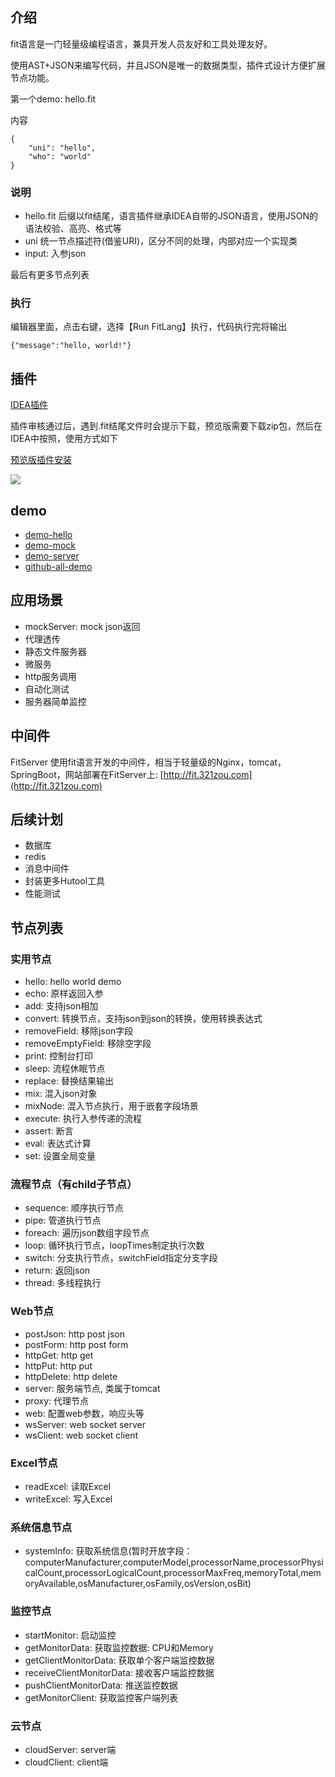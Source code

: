 ## 介绍

fit语言是一门轻量级编程语言，兼具开发人员友好和工具处理友好。

使用AST+JSON来编写代码，并且JSON是唯一的数据类型，插件式设计方便扩展节点功能。

第一个demo: hello.fit

内容

```
{
    "uni": "hello",
    "who": "world"
}

```
### 说明
- hello.fit 后缀以fit结尾，语言插件继承IDEA自带的JSON语言，使用JSON的语法校验、高亮、格式等
- uni 统一节点描述符(借鉴URI)，区分不同的处理，内部对应一个实现类
- input: 入参json

最后有更多节点列表

### 执行
编辑器里面，点击右键，选择【Run FitLang】执行，代码执行完将输出

```
{"message":"hello, world!"}
```

## 插件

[IDEA插件](https://plugins.jetbrains.com/plugin/22593-fitlang/versions)

插件审核通过后，遇到.fit结尾文件时会提示下载，预览版需要下载zip包，然后在IDEA中按照，使用方式如下

[预览版插件安装](https://plugins.jetbrains.com/plugin/22593-fitlang/plugin)

![](https://plugins.jetbrains.com/files/22593/screenshot_cc167984-8557-41da-8211-36eeb5864633)

## demo
- [demo-hello](https://plugins.jetbrains.com/plugin/22593-fitlang/demo-hello)
- [demo-mock](https://plugins.jetbrains.com/plugin/22593-fitlang/demo-mock)
- [demo-server](https://plugins.jetbrains.com/plugin/22593-fitlang/demo-server)
- [github-all-demo](https://github.com/yanchangyou/fitlang-demo)

## 应用场景
- mockServer: mock json返回
- 代理透传
- 静态文件服务器
- 微服务
- http服务调用
- 自动化测试
- 服务器简单监控

## 中间件
FitServer 使用fit语言开发的中间件，相当于轻量级的Nginx，tomcat，SpringBoot，网站部署在FitServer上: 
[http://fit.321zou.com](http://fit.321zou.com)

## 后续计划
- 数据库
- redis
- 消息中间件
- 封装更多Hutool工具
- 性能测试

## 节点列表

### 实用节点
- hello: hello world demo
- echo: 原样返回入参
- add: 支持json相加
- convert: 转换节点，支持json到json的转换，使用转换表达式
- removeField: 移除json字段
- removeEmptyField: 移除空字段
- print: 控制台打印
- sleep: 流程休眠节点
- replace: 替换结果输出
- mix: 混入json对象
- mixNode: 混入节点执行，用于嵌套字段场景
- execute: 执行入参传递的流程
- assert: 断言
- eval: 表达式计算
- set: 设置全局变量

### 流程节点（有child子节点）
- sequence: 顺序执行节点
- pipe: 管道执行节点
- foreach: 遍历json数组字段节点
- loop: 循环执行节点，loopTimes制定执行次数
- switch: 分支执行节点，switchField指定分支字段
- return: 返回json
- thread: 多线程执行

### Web节点
- postJson: http post json
- postForm: http post form
- httpGet: http get
- httpPut: http put
- httpDelete: http delete
- server: 服务端节点, 类属于tomcat
- proxy: 代理节点
- web: 配置web参数，响应头等
- wsServer: web socket server
- wsClient: web socket client

### Excel节点
- readExcel: 读取Excel
- writeExcel: 写入Excel

### 系统信息节点
- systemInfo: 获取系统信息(暂时开放字段：computerManufacturer,computerModel,processorName,processorPhysicalCount,processorLogicalCount,processorMaxFreq,memoryTotal,memoryAvailable,osManufacturer,osFamily,osVersion,osBit)

### 监控节点
- startMonitor: 启动监控
- getMonitorData: 获取监控数据: CPU和Memory
- getClientMonitorData: 获取单个客户端监控数据
- receiveClientMonitorData: 接收客户端监控数据
- pushClientMonitorData: 推送监控数据
- getMonitorClient: 获取监控客户端列表

### 云节点
- cloudServer: server端
- cloudClient: client端
